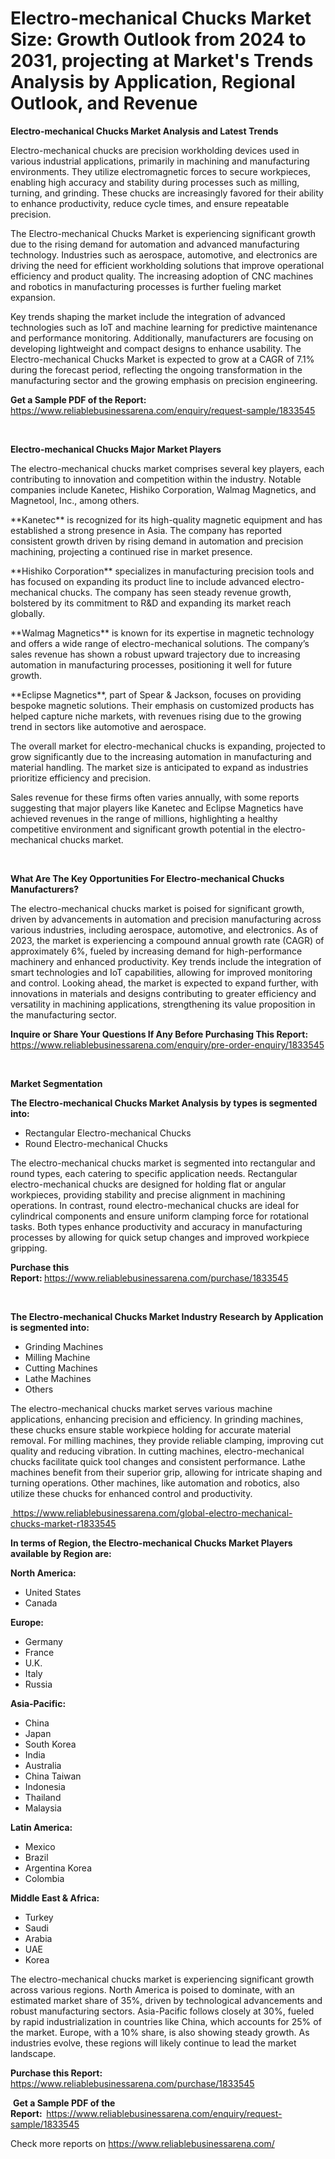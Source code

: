 <p><h1>Electro-mechanical Chucks Market Size: Growth Outlook from 2024 to 2031, projecting at Market's Trends Analysis by Application, Regional Outlook, and Revenue</h1></p><p><strong>Electro-mechanical Chucks Market Analysis and Latest Trends</strong></p>
<p><p>Electro-mechanical chucks are precision workholding devices used in various industrial applications, primarily in machining and manufacturing environments. They utilize electromagnetic forces to secure workpieces, enabling high accuracy and stability during processes such as milling, turning, and grinding. These chucks are increasingly favored for their ability to enhance productivity, reduce cycle times, and ensure repeatable precision.</p><p>The Electro-mechanical Chucks Market is experiencing significant growth due to the rising demand for automation and advanced manufacturing technology. Industries such as aerospace, automotive, and electronics are driving the need for efficient workholding solutions that improve operational efficiency and product quality. The increasing adoption of CNC machines and robotics in manufacturing processes is further fueling market expansion.</p><p>Key trends shaping the market include the integration of advanced technologies such as IoT and machine learning for predictive maintenance and performance monitoring. Additionally, manufacturers are focusing on developing lightweight and compact designs to enhance usability. The Electro-mechanical Chucks Market is expected to grow at a CAGR of 7.1% during the forecast period, reflecting the ongoing transformation in the manufacturing sector and the growing emphasis on precision engineering.</p></p>
<p><strong>Get a Sample PDF of the Report:&nbsp;</strong> <a href="https://www.reliablebusinessarena.com/enquiry/request-sample/1833545?utm_campaign=1871&utm_medium=2&utm_source=Github&utm_content=ia&utm_term=01012025&utm_id=electro-mechanical-chucks">https://www.reliablebusinessarena.com/enquiry/request-sample/1833545</a></p>
<p>&nbsp;</p>
<p><strong>Electro-mechanical Chucks Major Market Players</strong></p>
<p><p>The electro-mechanical chucks market comprises several key players, each contributing to innovation and competition within the industry. Notable companies include Kanetec, Hishiko Corporation, Walmag Magnetics, and Magnetool, Inc., among others.</p><p>**Kanetec** is recognized for its high-quality magnetic equipment and has established a strong presence in Asia. The company has reported consistent growth driven by rising demand in automation and precision machining, projecting a continued rise in market presence.</p><p>**Hishiko Corporation** specializes in manufacturing precision tools and has focused on expanding its product line to include advanced electro-mechanical chucks. The company has seen steady revenue growth, bolstered by its commitment to R&D and expanding its market reach globally.</p><p>**Walmag Magnetics** is known for its expertise in magnetic technology and offers a wide range of electro-mechanical solutions. The company’s sales revenue has shown a robust upward trajectory due to increasing automation in manufacturing processes, positioning it well for future growth.</p><p>**Eclipse Magnetics**, part of Spear & Jackson, focuses on providing bespoke magnetic solutions. Their emphasis on customized products has helped capture niche markets, with revenues rising due to the growing trend in sectors like automotive and aerospace.</p><p>The overall market for electro-mechanical chucks is expanding, projected to grow significantly due to the increasing automation in manufacturing and material handling. The market size is anticipated to expand as industries prioritize efficiency and precision. </p><p>Sales revenue for these firms often varies annually, with some reports suggesting that major players like Kanetec and Eclipse Magnetics have achieved revenues in the range of millions, highlighting a healthy competitive environment and significant growth potential in the electro-mechanical chucks market.</p></p>
<p>&nbsp;</p>
<p><strong>What Are The Key Opportunities For Electro-mechanical Chucks Manufacturers?</strong></p>
<p><p>The electro-mechanical chucks market is poised for significant growth, driven by advancements in automation and precision manufacturing across various industries, including aerospace, automotive, and electronics. As of 2023, the market is experiencing a compound annual growth rate (CAGR) of approximately 6%, fueled by increasing demand for high-performance machinery and enhanced productivity. Key trends include the integration of smart technologies and IoT capabilities, allowing for improved monitoring and control. Looking ahead, the market is expected to expand further, with innovations in materials and designs contributing to greater efficiency and versatility in machining applications, strengthening its value proposition in the manufacturing sector.</p></p>
<p><strong>Inquire or Share Your Questions If Any Before Purchasing This Report:</strong> <a href="https://www.reliablebusinessarena.com/enquiry/pre-order-enquiry/1833545?utm_campaign=1871&utm_medium=2&utm_source=Github&utm_content=ia&utm_term=01012025&utm_id=electro-mechanical-chucks">https://www.reliablebusinessarena.com/enquiry/pre-order-enquiry/1833545</a></p>
<p>&nbsp;</p>
<p><strong>Market Segmentation</strong></p>
<p><strong>The Electro-mechanical Chucks Market Analysis by types is segmented into:</strong></p>
<p><ul><li>Rectangular Electro-mechanical Chucks</li><li>Round Electro-mechanical Chucks</li></ul></p>
<p><p>The electro-mechanical chucks market is segmented into rectangular and round types, each catering to specific application needs. Rectangular electro-mechanical chucks are designed for holding flat or angular workpieces, providing stability and precise alignment in machining operations. In contrast, round electro-mechanical chucks are ideal for cylindrical components and ensure uniform clamping force for rotational tasks. Both types enhance productivity and accuracy in manufacturing processes by allowing for quick setup changes and improved workpiece gripping.</p></p>
<p><strong>Purchase this Report:&nbsp;</strong><a href="https://www.reliablebusinessarena.com/purchase/1833545?utm_campaign=1871&utm_medium=2&utm_source=Github&utm_content=ia&utm_term=01012025&utm_id=electro-mechanical-chucks">https://www.reliablebusinessarena.com/purchase/1833545</a></p>
<p>&nbsp;</p>
<p><strong>The Electro-mechanical Chucks Market Industry Research by Application is segmented into:</strong></p>
<p><ul><li>Grinding Machines</li><li>Milling Machine</li><li>Cutting Machines</li><li>Lathe Machines</li><li>Others</li></ul></p>
<p><p>The electro-mechanical chucks market serves various machine applications, enhancing precision and efficiency. In grinding machines, these chucks ensure stable workpiece holding for accurate material removal. For milling machines, they provide reliable clamping, improving cut quality and reducing vibration. In cutting machines, electro-mechanical chucks facilitate quick tool changes and consistent performance. Lathe machines benefit from their superior grip, allowing for intricate shaping and turning operations. Other machines, like automation and robotics, also utilize these chucks for enhanced control and productivity.</p></p>
<p><a href="https://www.reliablebusinessarena.com/global-electro-mechanical-chucks-market-r1833545?utm_campaign=1871&utm_medium=2&utm_source=Github&utm_content=ia&utm_term=01012025&utm_id=electro-mechanical-chucks">&nbsp;https://www.reliablebusinessarena.com/global-electro-mechanical-chucks-market-r1833545</a></p>
<p><strong>In terms of Region, the Electro-mechanical Chucks Market Players available by Region are:</strong></p>
<p>
    <p> <strong> North America: </strong>
        <ul>
            <li>United States</li>
            <li>Canada</li>
        </ul>
        </p> 
    <p> <strong> Europe: </strong>
        <ul>
            <li>Germany</li>
            <li>France</li>
            <li>U.K.</li>
            <li>Italy</li>
            <li>Russia</li>
        </ul>
        </p> 
    <p> <strong> Asia-Pacific: </strong>
        <ul>
            <li>China</li>
            <li>Japan</li>
            <li>South Korea</li>
            <li>India</li>
            <li>Australia</li>
            <li>China Taiwan</li>
            <li>Indonesia</li>
            <li>Thailand</li>
            <li>Malaysia</li>
        </ul>
        </p> 
    <p> <strong> Latin America: </strong>
        <ul>
            <li>Mexico</li>
            <li>Brazil</li>
            <li>Argentina Korea</li>
            <li>Colombia</li>
        </ul>
        </p> 
    <p> <strong> Middle East & Africa: </strong>
        <ul>
            <li>Turkey</li>
            <li>Saudi</li>
            <li>Arabia</li>
            <li>UAE</li>
            <li>Korea</li>
        </ul>
    </p>
    </p>
<p><p>The electro-mechanical chucks market is experiencing significant growth across various regions. North America is poised to dominate, with an estimated market share of 35%, driven by technological advancements and robust manufacturing sectors. Asia-Pacific follows closely at 30%, fueled by rapid industrialization in countries like China, which accounts for 25% of the market. Europe, with a 10% share, is also showing steady growth. As industries evolve, these regions will likely continue to lead the market landscape.</p></p>
<p><strong>Purchase this Report: </strong><a href="https://www.reliablebusinessarena.com/purchase/1833545?utm_campaign=1871&utm_medium=2&utm_source=Github&utm_content=ia&utm_term=01012025&utm_id=electro-mechanical-chucks">https://www.reliablebusinessarena.com/purchase/1833545</a></p>
<p>&nbsp;<strong>Get a Sample PDF of the Report:&nbsp;&nbsp;</strong><a href="https://www.reliablebusinessarena.com/enquiry/request-sample/1833545?utm_campaign=1871&utm_medium=2&utm_source=Github&utm_content=ia&utm_term=01012025&utm_id=electro-mechanical-chucks">https://www.reliablebusinessarena.com/enquiry/request-sample/1833545</a></p>
<p><strong></strong></p>
<p>Check more reports on <a href="https://www.reliablebusinessarena.com/?utm_campaign=1871&utm_medium=2&utm_source=Github&utm_content=ia&utm_term=01012025&utm_id=electro-mechanical-chucks">https://www.reliablebusinessarena.com/</a></p>